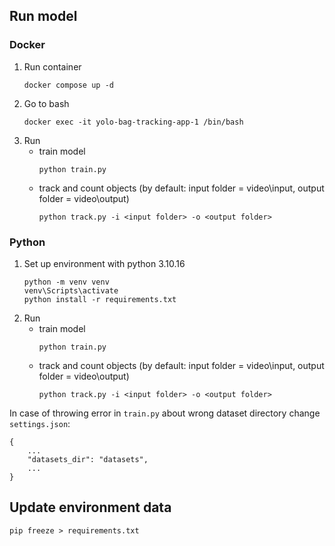 ## Run model

### Docker
1. Run container
    ```
    docker compose up -d
    ```
2. Go to bash
    ```
    docker exec -it yolo-bag-tracking-app-1 /bin/bash
    ```
2. Run
    - train model
        ```
        python train.py
        ```
    - track and count objects (by default: input folder = video\input, output folder = video\output)
        ```
        python track.py -i <input folder> -o <output folder>
        ```

### Python
1. Set up environment with python 3.10.16
    ```
    python -m venv venv
    venv\Scripts\activate
    python install -r requirements.txt
    ```
2. Run
    - train model
        ```
        python train.py
        ```
    - track and count objects (by default: input folder = video\input, output folder = video\output)
        ```
        python track.py -i <input folder> -o <output folder>
        ```

In case of throwing error in `train.py` about wrong dataset directory change `settings.json`:
```
{
    ...
    "datasets_dir": "datasets",
    ...
}
```


## Update environment data 
```
pip freeze > requirements.txt
```